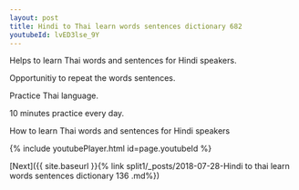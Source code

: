 ```yaml
---
layout: post
title: Hindi to Thai learn words sentences dictionary 682 
youtubeId: lvED3lse_9Y
---
```

 
 
Helps to learn Thai words and sentences for Hindi speakers.

Opportunitiy to repeat the words sentences. 

Practice Thai language. 
 
10 minutes practice every day. 
 
How to learn Thai words and sentences for Hindi speakers 
 
{% include youtubePlayer.html id=page.youtubeId %}
 
 
[Next]({{ site.baseurl }}{% link  split1/_posts/2018-07-28-Hindi to thai learn words sentences dictionary 136 .md%})
 

